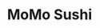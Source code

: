 ---
layout: place
title: "MoMo Sushi"
permalink: /new-york/new-york/momo-sushi.html
stateAbbr: NY
stateName: New York
cityName: New York
seo:
  name: "MoMo Sushi"
  type: Restaurant
  links: null
description: "MoMo Sushi serves delicious sushi in New York, New York. Try fresh Japanese dishes for a great dining experience. "
place_id: ChIJQZNjl6FZwokRkvYLX1eD_UQ
photos:
  - name: >-
      places/ChIJQZNjl6FZwokRkvYLX1eD_UQ/photos/AeeoHcLwimQIPoUltOUUCjhq3NciM-VnDWKU0NKn7XIa39wtRIQ7rB-PoNdMF1RMprTv4tsK3TuucGObpQ8rNM_OVFp8-2MKOvDqHzCGJbAjjqYdfdRbD6bLoj9nnhhCVns-aUqBnAnloiZJFsKZS_mJdc-ZbpwnZ-C0oUwi-eqKhRBjzqxxUiitAVDspI_1R1NgtJMaq0-CuYgvZwCMNTfGMKShCHcF2h03XixfRv3bkqiXdC7ToPw00WfsG0LQDtPuGmyklg-nEuPL795MJEShs6MnBjCyDIyJqYhrZrh9H-4
    widthPx: 1807
    heightPx: 510
    authorAttributions:
      - displayName: MoMo Sushi
        uri: https://maps.google.com/maps/contrib/109632367881108684823
        photoUri: >-
          https://lh3.googleusercontent.com/a-/ALV-UjUGjGWDOUESyMAxkdXLKMC0htPZqlJuEXMv4wyJxTJlR4zRsUs=s100-p-k-no-mo
    flagContentUri: >-
      https://www.google.com/local/imagery/report/?cb_client=maps_api_places.places_api&image_key=!1e10!2sAF1QipPadegh3hbEQn9d0c1xA90MVeIho7Pe7t57Jss&hl=en-US
    googleMapsUri: >-
      https://www.google.com/maps/place//data=!3m4!1e2!3m2!1sAF1QipPadegh3hbEQn9d0c1xA90MVeIho7Pe7t57Jss!2e10!4m2!3m1!1s0x89c259a197639341:0x44fd83575f0bf692
  - name: >-
      places/ChIJQZNjl6FZwokRkvYLX1eD_UQ/photos/AeeoHcLsKDdkTi2W8O4XBEkpT5_avp3rwyx79LP7LkO_TJEO81zi5ajc2ZG0_T1ky3BVP-BoY7IbnF2tUVhL-YmNRIIDa3fnnOkSr0GQ_fJ4IAllaPippSmyFzg9IVdXMPdKVxgwqrK0HNl2DTTP-n0sKIBZ9DpbdD-v_WQr9XWjKkRIR5Rx_ocsD9aXun2KT8UosjpCQIZTi7mi1zDk3kdOi04nLk9K5e25E7d_3LiLC8gLyNViuIfxiOqsHen2PLEiUTi9D5nWdLoSVwCLTTfs-prXf5rZEJYifS_MubZp8Zo
    widthPx: 1625
    heightPx: 608
    authorAttributions:
      - displayName: MoMo Sushi
        uri: https://maps.google.com/maps/contrib/109632367881108684823
        photoUri: >-
          https://lh3.googleusercontent.com/a-/ALV-UjUGjGWDOUESyMAxkdXLKMC0htPZqlJuEXMv4wyJxTJlR4zRsUs=s100-p-k-no-mo
    flagContentUri: >-
      https://www.google.com/local/imagery/report/?cb_client=maps_api_places.places_api&image_key=!1e10!2sAF1QipMQAqQ4i-vj34u8n_VbWgS5WSA7W_paIR2YfjU&hl=en-US
    googleMapsUri: >-
      https://www.google.com/maps/place//data=!3m4!1e2!3m2!1sAF1QipMQAqQ4i-vj34u8n_VbWgS5WSA7W_paIR2YfjU!2e10!4m2!3m1!1s0x89c259a197639341:0x44fd83575f0bf692
  - name: >-
      places/ChIJQZNjl6FZwokRkvYLX1eD_UQ/photos/AeeoHcKqq-rC75Z9xPru58YRo76Hp-kgDxDqAOObInuN-jD4hERvyVaAuIVFCTws0Zg54MYpiPM7x4RVYp5q_4ZdiAKvFIILElcq41zFLmaYHjnif70Yu7lrgP2RFFxYdi1DAP9XpjzMyxy2Sc8qk9Dcgxz7yJ18Jhmzy0s_NWBN_bN-9mxCFpboE9C2652U9ds4i41rOp3qMeHmkUJTvz4uooqjfVopRAgFgJCv00MsoxAKK1PueaE4W-bCw-qpC0C0zjRBxYW60A7pkzshXWDnXeaPzIdcJI-VNc-tHvxlB8eydrCajaoZMb4ZgmSbay4mJ7tFpYAg38xnZbG-t7FvMxuK1TNLcw7RDP8Iu-U2oNhRTgA3Sl7g2vbbmtVPOvVkMc6x7nT7zt3G-Egmkl0_H79uKOCVruotMqGfbjOCBt52SU7TwBUOzOdj2C5KlA
    widthPx: 4032
    heightPx: 3024
    authorAttributions:
      - displayName: Francesca Capecchi
        uri: https://maps.google.com/maps/contrib/110907002584663508253
        photoUri: >-
          https://lh3.googleusercontent.com/a-/ALV-UjXo-y1w8rNoPSaJx3Mz_6tdtlyBN4itG60cxjcxyV21dQ7Qi2WZ=s100-p-k-no-mo
    flagContentUri: >-
      https://www.google.com/local/imagery/report/?cb_client=maps_api_places.places_api&image_key=!1e10!2sCIABIhAGbwPTnDeJm2fOMowABztw&hl=en-US
    googleMapsUri: >-
      https://www.google.com/maps/place//data=!3m4!1e2!3m2!1sCIABIhAGbwPTnDeJm2fOMowABztw!2e10!4m2!3m1!1s0x89c259a197639341:0x44fd83575f0bf692
  - name: >-
      places/ChIJQZNjl6FZwokRkvYLX1eD_UQ/photos/AeeoHcKCWu-kxNfyhHqjFqSiwNlbF9S_NWbAAlsCcVg_mP9NgL7TaxMSrYKOnWtb5k0MNNqVr5FE2-EZno_8in0Au7eSvOJRWMQepQVM8tjDZF4edukdlF4f9W-l3MTkWqb7dWCxCRK3Sdch-ME99_C_Nc8Uo8xlpPplznmkguyWlaab6XlSXVBUVD5MaA9zD_Tluax3dp0vYrrGdn14fRVR080jntdiCf8OnpWxOBJVGyWV3tBk2kzUmsQ0SrIur0RMKzFT6AW9Jk2Z9bDVB3uSftK5URPvY8sxkQppB_F7GC0SHNeTetjBXtXC8rSx_RU6NiNIdFxR0F8XJLSAPGIUOz7mncZzDVw6MyK-WVXwbfBDu64wFwxiQ-OMFXX8DQbmeJht94pwGqMIltJPvON1VC_U4WMwfQcv9fY92qZM-YsYEW4
    widthPx: 3600
    heightPx: 4800
    authorAttributions:
      - displayName: CHENQL
        uri: https://maps.google.com/maps/contrib/110741209023158684886
        photoUri: >-
          https://lh3.googleusercontent.com/a-/ALV-UjV-k3MTtFE5kFtY09mC0TO6VaXyRy7Px5qgVKWPFrQRluqVxkLf=s100-p-k-no-mo
    flagContentUri: >-
      https://www.google.com/local/imagery/report/?cb_client=maps_api_places.places_api&image_key=!1e10!2sCIHM0ogKEICAgICPnoqY9wE&hl=en-US
    googleMapsUri: >-
      https://www.google.com/maps/place//data=!3m4!1e2!3m2!1sCIHM0ogKEICAgICPnoqY9wE!2e10!4m2!3m1!1s0x89c259a197639341:0x44fd83575f0bf692
  - name: >-
      places/ChIJQZNjl6FZwokRkvYLX1eD_UQ/photos/AeeoHcLUC4-4iAWzZCwFHXkqCFVuHaPnS9rukWvtBFc4sL_bGlqCczO8caYg9D8IVqK1W_xbJz0yr_qeBB00ChrXPEkvZ4s-lywT7Tn1ok3AvYzAY15QfC8KJrDzi5W6NwLQ5Sc0BW8H0MZS31-Sn8duaw8d6MIjQvD71COmOMuztPAczERiQFe0C4HUG9ths7L-YtSl1ik1FDokGmu0C6-N9toiS-YD0hzP5_PB7UqGxCoHH9K-q3zEYw_v_ZT3eBFD0eOp5y5tO-I--2gl-4DbnEbrc1E7_iYFPshlagXZEKPSg20oA3Qi_YFXtgUZz7Wy6RbtlQvI5pbcJ4vY6BjhcKVrEJ4mCmnKjL-pkfxN_OjeVgF2CfH8c9OtfuOuJBOYAsFtcFCJWGGyJoUTePYAd5S7dZwvc2PhmxYg30BqGvnayqVX
    widthPx: 3024
    heightPx: 4032
    authorAttributions:
      - displayName: Ronald A. Abarca
        uri: https://maps.google.com/maps/contrib/104799027341431625858
        photoUri: >-
          https://lh3.googleusercontent.com/a-/ALV-UjUuTXQyKkV7kG64I9dWn2xaeyxZNRMsHGZzH74ylqFY9pNw-DXbjw=s100-p-k-no-mo
    flagContentUri: >-
      https://www.google.com/local/imagery/report/?cb_client=maps_api_places.places_api&image_key=!1e10!2sCIHM0ogKEICAgICXseHmmAE&hl=en-US
    googleMapsUri: >-
      https://www.google.com/maps/place//data=!3m4!1e2!3m2!1sCIHM0ogKEICAgICXseHmmAE!2e10!4m2!3m1!1s0x89c259a197639341:0x44fd83575f0bf692
  - name: >-
      places/ChIJQZNjl6FZwokRkvYLX1eD_UQ/photos/AeeoHcKFQUX7bxxgQq-KnW7zFkUmBPTYx6CUKKVMcBK_vtvhGu5VTG9njlBTJAgjbjN_3iB02ysesYdmqboTZuAObh6PGsl4Gad3dbSAsjsT2lIk75kE7zsGXwSVxDQOndBdFw7rE3bNV3KfFb-Mu03Mqtsgzv40o23aWiu3pi7fUwoShlJk4ue0kDCibSG-zA4u0YcgWGjWrww41p0TsrXP-Axnu0H4Oil2hMa4kXyeNq9GMnEvBpSp3cz67e1Cqwk972tBBnNFULPeaoEK1C80dh5iU8Zq3kyNwPwIDPcD5lBkihSY3yXmSvb6P1tjLxN4WVGE034I0vAs23FR26WLp8XLEpkoId5pgK7g2JhJka2x_OckPgAeToRiuZvthxbNO5AuCGRifcZqTnqDucuDJmmp_7etChWLRcC65KjnLljAHXKw
    widthPx: 3024
    heightPx: 4032
    authorAttributions:
      - displayName: Felipe Budinich
        uri: https://maps.google.com/maps/contrib/114129689737340791257
        photoUri: >-
          https://lh3.googleusercontent.com/a-/ALV-UjVSNMsZWXY7LjDE0Lon3TZzFkZtHxrVuIFcLrYlR7NZyDsqEfQ=s100-p-k-no-mo
    flagContentUri: >-
      https://www.google.com/local/imagery/report/?cb_client=maps_api_places.places_api&image_key=!1e10!2sCIHM0ogKEICAgIDLnZnkhgE&hl=en-US
    googleMapsUri: >-
      https://www.google.com/maps/place//data=!3m4!1e2!3m2!1sCIHM0ogKEICAgIDLnZnkhgE!2e10!4m2!3m1!1s0x89c259a197639341:0x44fd83575f0bf692
  - name: >-
      places/ChIJQZNjl6FZwokRkvYLX1eD_UQ/photos/AeeoHcL2H4uMZE8A4q8vBMIilXe1uFjRheLPpsVUCc6JQzuXaXagXnotWFAPkNvYgzYceP8c7epWeO9acOfKJL0vHwIGANz2RMHSluFc6--e0Lk7ENBoY_RbZUc3j-LNc7W1cx-ibbLJD6FnUUry7UlKRzMv_vUvdEBxdXagUq0HUecV4YT2rmJjVe4iDY-UQ6pS6dBHwmSbfkTwV1_hmBWVyr0FfW15C510OvNU0l0Lpd50SA237_B6cb9e8V77-CABZbrX87-O0FEPbebxANlgrJBb295vMfi3omL_OT6lvBOjR2ui2E6lh0EOWfKmWiFAqzzjreASW-tRztvSMQUHwI_Ev1gbVv1W6WE83-DqeKltVCqDbekrgbm1G6lSo3QzkcfUlk1-3uA1NU3XVoGidlnOR1F5TK2otuCXOtS8pWo
    widthPx: 3024
    heightPx: 4032
    authorAttributions:
      - displayName: Lenny Li
        uri: https://maps.google.com/maps/contrib/105057245164285165234
        photoUri: >-
          https://lh3.googleusercontent.com/a-/ALV-UjVGSIMZYVKf9KboOhlT0AZO3R6ILAXe8N46Se1vjAXzaM4mO6vY=s100-p-k-no-mo
    flagContentUri: >-
      https://www.google.com/local/imagery/report/?cb_client=maps_api_places.places_api&image_key=!1e10!2sCIHM0ogKEICAgIC4nMbrdw&hl=en-US
    googleMapsUri: >-
      https://www.google.com/maps/place//data=!3m4!1e2!3m2!1sCIHM0ogKEICAgIC4nMbrdw!2e10!4m2!3m1!1s0x89c259a197639341:0x44fd83575f0bf692
  - name: >-
      places/ChIJQZNjl6FZwokRkvYLX1eD_UQ/photos/AeeoHcIVz8PwNWx81pIpFik6eMzyGVITIP5lxfGK1yBXlOZh0HGqvWamXCeHCnJzD5xPw2V_BRaym6Z0wPd1GdcgYnVm11aGmdMqhaGR_rtY-p1OkOSar0NHEnOOdEoOM9IzGAg9u_ObuxpHIuWMgZosA8-tTeSn5PrcAU1_bmcTs_wNuqz8Thxy6IxROPS5kNeNTfcaaD4CJ59mdnIUi4lyrgvNYFYqvwQRx4w_7G9EF_F5zoXTDeWpF-EQlzT1f0W6VayRvPvm7xLJLJGz1WfOPk6koTtU251T2VIZRx5PxqvpxqAoZS1WnNX0s1ofo5dqaIhI8r9eBZpHp332Vuz4o_OUh5NiU-pWL69jIgKP6YawYMzInNrQVJS8sZCACAumv2PJLHwh0QlPIRQpVRFE89dYdvpOKxH8p4aK81e7R-PgHw
    widthPx: 2590
    heightPx: 3226
    authorAttributions:
      - displayName: Kaitlyn Osborn
        uri: https://maps.google.com/maps/contrib/117038592535864972338
        photoUri: >-
          https://lh3.googleusercontent.com/a-/ALV-UjX97VvGGPUkV02uh_gmfBkjTenNJgMKambVTvpcwYDKxXFxqVP4hw=s100-p-k-no-mo
    flagContentUri: >-
      https://www.google.com/local/imagery/report/?cb_client=maps_api_places.places_api&image_key=!1e10!2sCIHM0ogKEICAgIDW9tf7Gw&hl=en-US
    googleMapsUri: >-
      https://www.google.com/maps/place//data=!3m4!1e2!3m2!1sCIHM0ogKEICAgIDW9tf7Gw!2e10!4m2!3m1!1s0x89c259a197639341:0x44fd83575f0bf692
  - name: >-
      places/ChIJQZNjl6FZwokRkvYLX1eD_UQ/photos/AeeoHcKct3JwaaidngZmkvokuoVIl9bjTO71lwgmZv0p8Kg34kMloDNx3ZV7bhB405sBoRYz4bwdkzrNfui8sECSewTrpUKWsJQJXOMqhSF-rSq2WE7X6B6zWAMHm41eyfXI5tQYceVzzHrGpuJ9-i4ryf-KjOK5J8OB2003Nk2hIEdrq5EhooIYkEwlKgfwyn3VCR5ZU_tZnxMWKhbNQstqMMJfRNKrscalHmdfl3Vn7K9D7kLJ6Ysd74CqkiMuPAi0ltRsmgd8CWZEGgettBeG-6i1sMKmJvN9QTqg71BT7m7JSMX-w2JatTlyJPtK18MqYCQywoGWSvP__87NlGDSps39LmKIVoHU2MBzo-wDLX86lx-L-gIWbaaXCdzDOV-x9s_UDtEYcD84Hg8tpQMqB6q8X5Aq65N06dFz9vkhKdPgbYc
    widthPx: 4624
    heightPx: 3468
    authorAttributions:
      - displayName: Michael Austin
        uri: https://maps.google.com/maps/contrib/108842446508567805777
        photoUri: >-
          https://lh3.googleusercontent.com/a-/ALV-UjUiTVMek7FrCOd1-rwOq4mw-cFMEGMsgF-pD0P4i9UiiYq2rQtNPA=s100-p-k-no-mo
    flagContentUri: >-
      https://www.google.com/local/imagery/report/?cb_client=maps_api_places.places_api&image_key=!1e10!2sCIHM0ogKEICAgIDl1amixgE&hl=en-US
    googleMapsUri: >-
      https://www.google.com/maps/place//data=!3m4!1e2!3m2!1sCIHM0ogKEICAgIDl1amixgE!2e10!4m2!3m1!1s0x89c259a197639341:0x44fd83575f0bf692
  - name: >-
      places/ChIJQZNjl6FZwokRkvYLX1eD_UQ/photos/AeeoHcKyYDyVJ133Q_hG_t6petc9746QoFeznzP73TKCurwPqIZQmCYYHLkytwUPqQuusZR86r0TskbxxvrEF9tFD2XL2ntbHxJWHhthBDMIwdq9e9v7yuCFTRihKxoVUJpz5vrnpKjoXzDscbaJCSUDMpDaFB-k2S8bFXTW-UFBscfGAEIv5eQw-UIHIrWfGrnPrQgQHs78aMDxb9vFv9Ix2KGrjLju-O4gXiealvqC_ndsHQhGOyaKweGRqfy0pBjMbEQcF3JUzBexKevFLUYU8ghXN7pVq8oZr3GNjPFBwHPLF4NWu5FVsbHHzOtQwfNzL_4Tx3eFwSB1TZifT4TlANKy5DCkuHQc6OmMYINOZP7W149o8mXNBEofN0IGcY0w_xwe6sZyFI3eL4N2tWzSeaYSQdK9lF8ltOI5QrmYJKI
    widthPx: 3024
    heightPx: 4032
    authorAttributions:
      - displayName: Elo L.
        uri: https://maps.google.com/maps/contrib/109413954589605051450
        photoUri: >-
          https://lh3.googleusercontent.com/a-/ALV-UjXM2vYTj59cUfZEHWSkUtBRinZypaukvd8H31ZEpsqcmNPxqEUqnQ=s100-p-k-no-mo
    flagContentUri: >-
      https://www.google.com/local/imagery/report/?cb_client=maps_api_places.places_api&image_key=!1e10!2sCIHM0ogKEICAgID6l5X6MQ&hl=en-US
    googleMapsUri: >-
      https://www.google.com/maps/place//data=!3m4!1e2!3m2!1sCIHM0ogKEICAgID6l5X6MQ!2e10!4m2!3m1!1s0x89c259a197639341:0x44fd83575f0bf692
address: 239 Park Ave S, New York, NY 10003, USA
street: 239 Park Ave S
city: New York
state: NY
zip: '10003'
country: USA
neighborhood: null
latitude: '40.737918'
longitude: '-73.987831'
accessibility_options:
  wheelchairAccessibleEntrance: true
  wheelchairAccessibleSeating: true
business_status: OPERATIONAL
name: MoMo Sushi
google_maps_links:
  directionsUri: >-
    https://www.google.com/maps/dir//''/data=!4m7!4m6!1m1!4e2!1m2!1m1!1s0x89c259a197639341:0x44fd83575f0bf692!3e0
  placeUri: https://maps.google.com/?cid=4971273974966908562
  writeAReviewUri: >-
    https://www.google.com/maps/place//data=!4m3!3m2!1s0x89c259a197639341:0x44fd83575f0bf692!12e1
  reviewsUri: >-
    https://www.google.com/maps/place//data=!4m4!3m3!1s0x89c259a197639341:0x44fd83575f0bf692!9m1!1b1
  photosUri: >-
    https://www.google.com/maps/place//data=!4m3!3m2!1s0x89c259a197639341:0x44fd83575f0bf692!10e5
primary_type: Japanese Restaurant
opening_hours:
  regular: null
  current: null
secondary_opening_hours:
  regular:
    weekdayDescriptions: null
    type: null
  current:
    weekdayDescriptions: null
    type: null
phone: null
price_level: null
price_range: null
rating: null
rating_count: 0
website: null
reviews: null
parking_options: null
payment_options: null
allow_dogs: null
curbside_pickup: null
delivery: null
dine_in: null
good_for_children: null
good_for_groups: null
good_for_sports: null
live_music: null
menu_for_children: null
outdoor_seating: null
reservable: null
restroom: null
serves_beer: null
serves_breakfast: null
serves_brunch: null
serves_cocktails: null
serves_coffee: null
serves_dinner: null
serves_dessert: null
serves_lunch: null
serves_vegetarian_food: null
serves_wine: null
takeout: null
summary: null

---